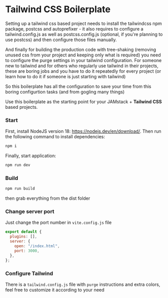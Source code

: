 # Tailwind CSS Boilerplate

Setting up a tailwind css based project needs to install the tailwindcss npm package, postcss and autoprefixer - it also requires to configure a tailwind.config.js as well as postcss.config.js (optional, if you're planning to use postcss) and then configure those files manually.

And finally for building the production code with tree-shaking (removing unused css from your project and keeping only what is required) you need to configure the purge settings in your tailwind configuration. For someone new to tailwind and for others who regularly use tailwind in their projects, these are boring jobs and you have to do it repeatedly for every project (or learn how to do it if someone is just starting with tailwind)

So this boilerplate has all the configuration to save your time from this boring configurtion tasks (and from gogling many things)

Use this boilerplate as the starting point for your JAMstack + **Tailwind CSS** based projects.

### Start

First, install NodeJS version 18: https://nodejs.dev/en/download/.
Then run the following command to install dependencies:

```sh
npm i
```

Finally, start application:

```sh
npm run dev
```

### Build

```sh
npm run build
```

then grab everything from the dist folder

### Change server port

Just change the port number in `vite.config.js` file

```javascript
export default {
  plugins: [],
  server: {
    open: "/index.html",
    port: 3000,
  },
};
```

### Configure Tailwind

There is a `tailwind.config.js` file with `purge` instructions and extra colors, feel free to customize it according to your need
